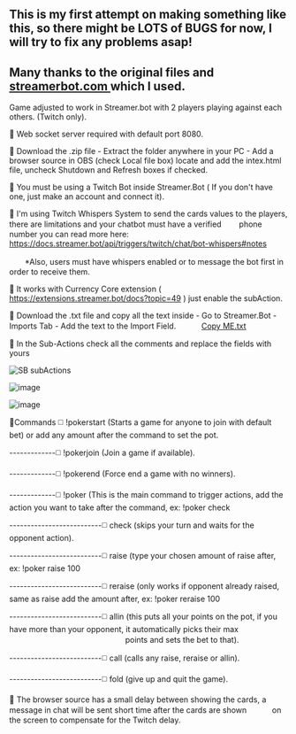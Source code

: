 ## This is my first attempt on making something like this, so there might be LOTS of BUGS for now, I will try to fix any problems asap!
## Many thanks to the original files and [streamerbot.com ](https://streamer.bot/) which I used.

Game adjusted to work in Streamer.bot with 2 players playing against each others. (Twitch only).

🔘 Web socket server required with default port 8080.                                      

🔘 Download the .zip file - Extract the folder anywhere in your PC - Add a browser source in OBS (check Local file box) locate and add the intex.html file, uncheck Shutdown and Refresh boxes if checked.

🔘 You must be using a Twitch Bot inside Streamer.Bot ( If you don't have one, just make an account and connect it).                                      

🔘 I'm using Twitch Whispers System to send the cards values to the players, there are limitations and your chatbot must have a verified
　　phone number you can read more here: https://docs.streamer.bot/api/triggers/twitch/chat/bot-whispers#notes 
  
　　*Also, users must have whispers enabled or to message the bot first in order to receive them.

🔘 It works with Currency Core extension ( https://extensions.streamer.bot/docs?topic=49 ) just enable the subAction.

🔘 Download the .txt file and copy all the text inside - Go to Streamer.Bot - Imports Tab - Add the text to the Import Field.
 　　　[Copy ME.txt](https://github.com/user-attachments/files/16776644/Copy.ME.txt)

🔘 In the Sub-Actions check all the comments and replace the fields with yours
  
![SB subActions](https://github.com/user-attachments/assets/eb5fb5ed-6dd5-4c23-b8ab-36235ac0d770)

![image](https://github.com/user-attachments/assets/9936b17a-35c1-4ac2-9403-758a25713a82)


![image](https://github.com/user-attachments/assets/dda09d06-26e5-4dad-8340-e4273c906493)

 
🔘Commands  ◻️ !pokerstart (Starts a game for anyone to join with default bet) or add any amount after the command to set the pot.

‎-------------◻️ !pokerjoin (Join a game if available). 

-------------◻️ !pokerend (Force end a game with no winners).

-------------◻️ !poker (This is the main command to trigger actions, add the action you want to take after the command, ex: !poker check

--------------------------◻️ check (skips your turn and waits for the opponent action).

--------------------------◻️ raise (type your chosen amount of raise after, ex: !poker raise 100

--------------------------◻️ reraise (only works if opponent already raised, same as raise add the amount after, ex: !poker reraise 100

--------------------------◻️ allin (this puts all your points on the pot, if you have more than your opponent, it automatically picks their max 
　　　　　　　　　　　　　　　points and sets the bet to that).   
               
--------------------------◻️ call (calls any raise, reraise or allin).

--------------------------◻️ fold (give up and quit the game).        
  
🔘 The browser source has a small delay between showing the cards, a message in chat will be sent short time after the cards are shown 
　　　on the screen to compensate for the Twitch delay.
